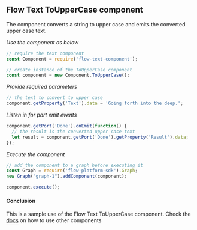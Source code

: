 ## Flow Text ToUpperCase component
The component converts a string to upper case and emits the converted upper case text.

*Use the component as below*

```javascript
// require the text component
const Component = require('flow-text-component');

// create instance of the ToUpperCase component
const component = new Component.ToUpperCase();
```

*Provide required parameters*

```javascript
// the text to convert to upper case
component.getProperty('Text').data = 'Going forth into the deep.';
```

*Listen in for port emit events*
```javascript
component.getPort('Done').onEmit(function() {
  // the result is the converted upper case text
  let result = component.getPort('Done').getProperty('Result').data;
});
```

*Execute the component*
```javascript
// add the component to a graph before executing it
const Graph = require('flow-platform-sdk').Graph;
new Graph("graph-1").addComponent(component);

component.execute();
```

#### Conclusion

This is a sample use of the Flow Text ToUpperCase component. Check the [docs](./../docs/) on how to use other components
